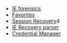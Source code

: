 * [IE forensics](http://hh.diva-portal.org/smash/get/diva2:635743/FULLTEXT02.pdf)
* [Favorites](https://www.xploreforensics.com/blog/internet-explorer-forensic-artifacts-analysis.html)
* [Session Recovery](https://forensicswiki.xyz/wiki/index.php?title=Internet_Explorer#Recovery_store)4
* [IE Recovery parser](https://github.com/jtmoran/parseRS)
* [Credential Manager](https://www.nirsoft.net/utils/credentials_file_view.html)
